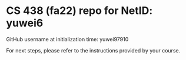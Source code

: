 # CS 438 (fa22) repo for NetID: yuwei6

GitHub username at initialization time: yuwei97910

For next steps, please refer to the instructions provided by your course.
